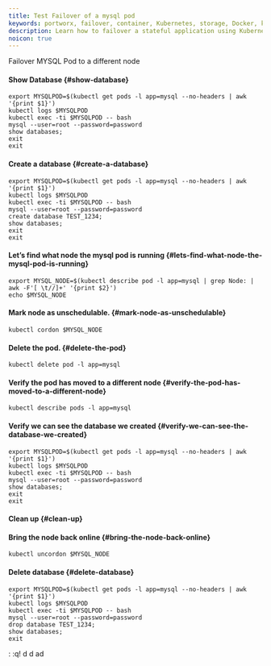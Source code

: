 ```yaml
---
title: Test Failover of a mysql pod
keywords: portworx, failover, container, Kubernetes, storage, Docker, k8s, flexvol, pv, persistent disk
description: Learn how to failover a stateful application using Kubernetes and Portworx.  Try it for yourself today.
noicon: true
---
```



Failover MYSQL Pod to a different node

#### Show Database {#show-database}

```text
export MYSQLPOD=$(kubectl get pods -l app=mysql --no-headers | awk '{print $1}')
kubectl logs $MYSQLPOD
kubectl exec -ti $MYSQLPOD -- bash
mysql --user=root --password=password
show databases;
exit
exit
```

#### Create a database {#create-a-database}

```text
export MYSQLPOD=$(kubectl get pods -l app=mysql --no-headers | awk '{print $1}')
kubectl logs $MYSQLPOD
kubectl exec -ti $MYSQLPOD -- bash
mysql --user=root --password=password
create database TEST_1234;
show databases;
exit
exit
```

#### Let’s find what node the mysql pod is running {#lets-find-what-node-the-mysql-pod-is-running}

```text
export MYSQL_NODE=$(kubectl describe pod -l app=mysql | grep Node: | awk -F'[ \t//]+' '{print $2}')
echo $MYSQL_NODE
```

#### Mark node as unschedulable. {#mark-node-as-unschedulable}

```text
kubectl cordon $MYSQL_NODE
```

#### Delete the pod. {#delete-the-pod}

```text
kubectl delete pod -l app=mysql
```

#### Verify the pod has moved to a different node {#verify-the-pod-has-moved-to-a-different-node}

```text
kubectl describe pods -l app=mysql
```

#### Verify we can see the database we created {#verify-we-can-see-the-database-we-created}

```text
export MYSQLPOD=$(kubectl get pods -l app=mysql --no-headers | awk '{print $1}')
kubectl logs $MYSQLPOD
kubectl exec -ti $MYSQLPOD -- bash
mysql --user=root --password=password
show databases;
exit
exit
```

#### Clean up {#clean-up}

#### Bring the node back online {#bring-the-node-back-online}

```text
kubectl uncordon $MYSQL_NODE
```

#### Delete database {#delete-database}

```text
export MYSQLPOD=$(kubectl get pods -l app=mysql --no-headers | awk '{print $1}')
kubectl logs $MYSQLPOD
kubectl exec -ti $MYSQLPOD -- bash
mysql --user=root --password=password
drop database TEST_1234;
show databases;
exit
```

:
:q!
d
d
ad
